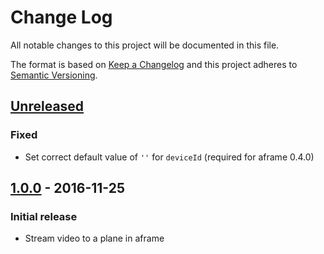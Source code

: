 # Change Log

All notable changes to this project will be documented in this file.

The format is based on [Keep a Changelog](http://keepachangelog.com/)
and this project adheres to [Semantic Versioning](http://semver.org/).

## [Unreleased][]

### Fixed

- Set correct default value of `''` for `deviceId` (required for aframe 0.4.0)

## [1.0.0][] - 2016-11-25

### Initial release

- Stream video to a plane in aframe


[Unreleased]: https://github.com/jesstelford/aframe-video-billboard/compare/v1.0.0...HEAD
[1.0.0]: https://github.com/jesstelford/aframe-video-billboard/compare/v0.0.1...v1.0.0
[0.0.1]: https://github.com/jesstelford/aframe-video-billboard/tree/v0.0.1
